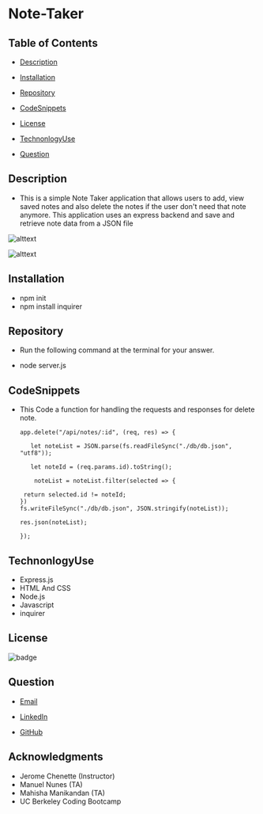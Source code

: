 # Note-Taker

## Table of Contents
 - [Description](#description)

 - [Installation](#installation)

 - [Repository](#Repository)
 
 - [CodeSnippets](#CodeSnippets)

 - [License](#license)

 - [TechnonlogyUse](#TechnonlogyUse)

 - [Question](#Question)

## Description

 * This is a simple Note Taker application that allows users to add, view saved notes and 
 also delete the notes if the user don't need that note anymore. 
 This application uses an express backend and save and retrieve note data from a JSON file

  ![alttext](https://lh3.googleusercontent.com/TW9xGLzyapBdzXA59EMVs_teFaBlkDd1gut7lrIDqHFkP_4Y6jpRXc_Rxu_niMLWt8bIhqM=s500)

  ![alttext](https://lh3.googleusercontent.com/cAwVFJ3vF7UNQV_WsvmB7_W1gHuHScPiOmCilZV4eRHf65oWdnvLCsYntdUZFQbfeo4Pdx4=s500)

## Installation
 * npm init 
 * npm install inquirer

 ## Repository

 * Run the following command at the terminal for your answer.

 * node server.js

## CodeSnippets
 * This Code a function for handling the requests and responses for delete note.
       
       app.delete("/api/notes/:id", (req, res) => {

          let noteList = JSON.parse(fs.readFileSync("./db/db.json", "utf8"));

          let noteId = (req.params.id).toString();

           noteList = noteList.filter(selected => {

        return selected.id != noteId;
       })
       fs.writeFileSync("./db/db.json", JSON.stringify(noteList));

       res.json(noteList);

       });

## TechnonlogyUse

 * Express.js
 * HTML And CSS
 * Node.js
 * Javascript
 * inquirer

## License

 ![badge](https://shields.io/badge/license-MIT-green)


## Question
  
 * [Email](abuye20@yahoo.com)

 * [LinkedIn](https://www.linkedin.com/in/abuye-mamuye-5a49921b0/)

 * [GitHub](https://github.com/AbuyeM1)

## Acknowledgments
- Jerome Chenette (Instructor)
- Manuel Nunes (TA)
- Mahisha Manikandan (TA)
- UC Berkeley Coding Bootcamp


